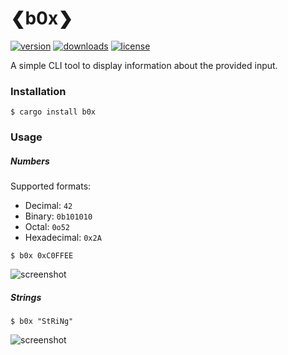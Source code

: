 # ❮b0x❯

[![version][badges/version]][crates.io/b0x]
[![downloads][badges/downloads]][crates.io/b0x]
[![license][badges/license]][license]

A simple CLI tool to display information about the provided input.

### Installation
```console
$ cargo install b0x
```

### Usage
##### Numbers
Supported formats:
- Decimal: `42`
- Binary: `0b101010`
- Octal: `0o52`
- Hexadecimal: `0x2A`

```console
$ b0x 0xC0FFEE
```

![screenshot][demo-0xC0FFEE]

##### Strings

```console
$ b0x "StRiNg"
```

![screenshot][demo-string]

[crates.io/b0x]: https://crates.io/crates/b0x

[license]: https://github.com/u32i64/b0x/blob/master/LICENSE
[changelog]: https://github.com/u32i64/b0x/blob/master/CHANGELOG.md

[badges/version]: https://img.shields.io/crates/v/b0x.svg?style=for-the-badge
[badges/downloads]: https://img.shields.io/crates/d/b0x.svg?style=for-the-badge
[badges/license]: https://img.shields.io/crates/l/b0x.svg?style=for-the-badge

[demo-0xC0FFEE]: https://raw.githubusercontent.com/u32i64/b0x/master/img/0xc0ffee.png
[demo-string]: https://raw.githubusercontent.com/u32i64/b0x/master/img/string.png